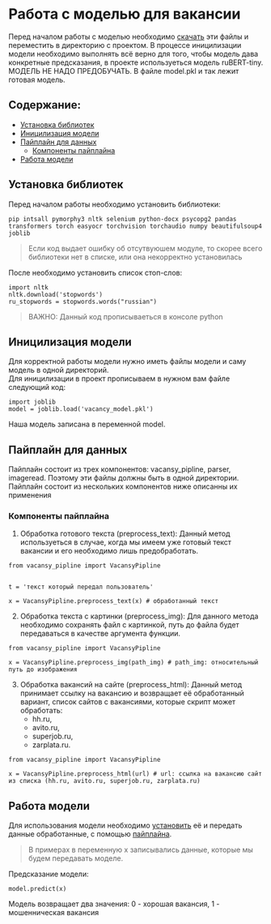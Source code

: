 # Работа с моделью для вакансии
Перед началом работы с моделью необходимо [скачать](https://drive.google.com/drive/folders/1HCnrE-ixOHJARaV3oMQ-0A9pD-C3HKaF?usp=sharing) эти файлы и переместить в директорию с проектом.
В процессе иницилизации модели необходимо выполнять всё верно для того, чтобы модель дава конкретные предсказания, в проекте используеться модель ruBERT-tiny. МОДЕЛЬ НЕ НАДО ПРЕДОБУЧАТЬ. В файле model.pkl и так лежит готовая модель.
## Содержание:
* [Установка библиотек](#Установка-библиотек)
* [Иницилизация модели](#Иницилизация-модели)
* [Пайплайн для данных](#Пайплайн-для-данных)
    * [Компоненты пайплайна](#Компоненты-пайплайна)
* [Работа модели](#Работа-модели)

## Установка библиотек
Перед началом работы необходимо установить библиотеки: <br>
```
pip intsall pymorphy3 nltk selenium python-docx psycopg2 pandas transformers torch easyocr torchvision torchaudio numpy beautifulsoup4 joblib
```
> Если код выдает ошибку об отсутвуюшем модуле, то скорее всего библиотеки нет в списке, или она некорректно установилась 

После необходимо установить список стоп-слов:
```
import nltk
nltk.download('stopwords')
ru_stopwords = stopwords.words("russian")
```

> ВАЖНО: Данный код прописываеться в консоле python


## Иницилизация модели
Для корректной работы модели нужно иметь файлы модели и саму модель в одной директорий.<br>
Для иницилизации в проект прописываем в нужном вам файле следующий код:
```
import joblib
model = joblib.load('vacancy_model.pkl')
```
Наша модель записана в переменной model.

## Пайплайн для данных
Пайплайн состоит из трех компонентов: vacansy_pipline, parser, imageread. Поэтому эти файлы должны быть в одной директории.
Пайплайн состоит из нескольких компонентов ниже описанны их применения
### Компоненты пайплайна
1. Обработка готового текста (preprocess_text):
       Данный метод используеться в случае, когда мы имеем уже готовый текст вакансии и его необходимо лишь предобработать.
```
from vacansy_pipline import VacansyPipline


t = 'текст который передал пользователь'

x = VacansyPipline.preprocess_text(x) # обработанный текст
```

2. Обработка текста с картинки (preprocess_img):
       Для данного метода необходимо сохранять файл с картинкой, путь до файла будет передаваться в качестве аргумента функции.
```
from vacansy_pipline import VacansyPipline

x = VacansyPipline.preprocess_img(path_img) # path_img: относительный путь до изображения
```

3. Обработка вакансий на сайте (preprocess_html):
       Данный метод принимает ссылку на вакансию и возвращает её обработанный вариант, список сайтов с вакансиями, которые скрипт может обработать:<br>
   * hh.ru,<br>
   * avito.ru,<br>
   * superjob.ru,<br>
   * zarplata.ru.
```
from vacansy_pipline import VacansyPipline

x = VacansyPipline.preprocess_html(url) # url: ссылка на вакансию сайт из списка (hh.ru, avito.ru, superjob.ru, zarplata.ru)
```

## Работа модели
Для использования модели необходимо [установить](#Иницилизация-модели) её и передать данные обработанные, с помощью [пайплайна](#Пайплайн-для-данных).
> В примерах в переменную x записывались данные, которые мы будем передавать моделе.

Предсказание модели:
```
model.predict(x)
```
Модель возвращает два значения: 0 - хорошая вакансия, 1 - мошенническая вакансия